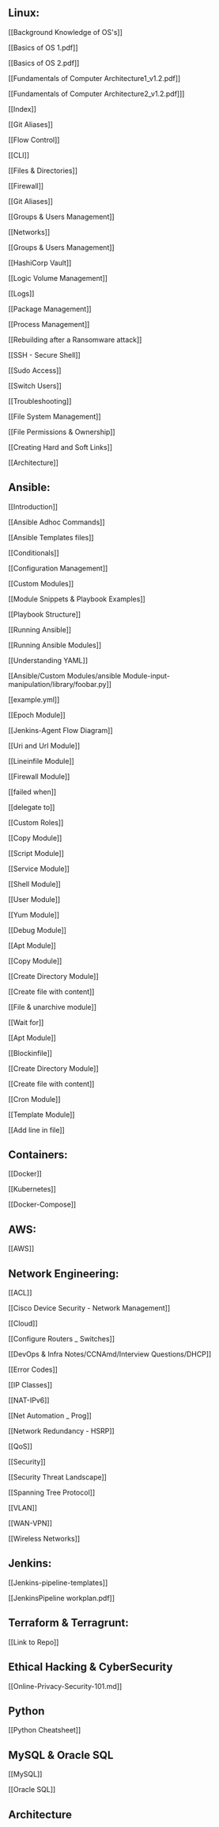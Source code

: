 
## Linux:

[[Background Knowledge of OS's]] 

[[Basics of OS 1.pdf]] 

[[Basics of OS 2.pdf]]

[[Fundamentals of Computer Architecture1_v1.2.pdf]]

[[Fundamentals of Computer Architecture2_v1.2.pdf]]]

[[Index]] 

[[Git Aliases]] 

[[Flow Control]] 

[[CLI]] 

[[Files & Directories]]

[[Firewall]]

[[Git Aliases]]

[[Groups & Users Management]]

[[Networks]]

[[Groups & Users Management]]

[[HashiCorp Vault]]

[[Logic Volume Management]]

[[Logs]]

[[Package Management]]

[[Process Management]]

[[Rebuilding after a Ransomware attack]]

[[SSH - Secure Shell]]

[[Sudo Access]]

[[Switch Users]]

[[Troubleshooting]]

[[File System Management]]

[[File Permissions & Ownership]]

[[Creating Hard and Soft Links]]

[[Architecture]]


## Ansible: 

 [[Introduction]] 

 [[Ansible Adhoc Commands]] 

 [[Ansible Templates files]] 

 [[Conditionals]] 

 [[Configuration Management]]

[[Custom Modules]] 

[[Module Snippets & Playbook Examples]]

[[Playbook Structure]] 

[[Running Ansible]] 

[[Running Ansible Modules]] 

[[Understanding YAML]]

[[Ansible/Custom Modules/ansible Module-input-manipulation/library/foobar.py]] 

[[example.yml]] 

[[Epoch Module]] 

[[Jenkins-Agent Flow Diagram]] 

[[Uri and Url Module]] 

[[Lineinfile Module]] 

[[Firewall Module]] 

[[failed when]] 

[[delegate to]] 

[[Custom Roles]] 

[[Copy Module]]

[[Script Module]]

[[Service Module]]

[[Shell Module]]

[[User Module]]

[[Yum Module]]

[[Debug Module]]

[[Apt Module]]

[[Copy Module]]

[[Create Directory Module]]

[[Create file with content]]

[[File & unarchive module]]

[[Wait for]]

[[Apt Module]]

[[Blockinfile]]

[[Create Directory Module]]

[[Create file with content]]

[[Cron Module]]

[[Template Module]]

[[Add line in file]]

## Containers: 

[[Docker]]

[[Kubernetes]]

[[Docker-Compose]]

## AWS: 

[[AWS]]

## Network Engineering:

[[ACL]]

[[Cisco Device Security - Network Management]]

[[Cloud]]

[[Configure Routers _ Switches]]

[[DevOps & Infra Notes/CCNAmd/Interview Questions/DHCP]]

[[Error Codes]]

[[IP Classes]]

[[NAT-IPv6]]

[[Net Automation _ Prog]]

[[Network Redundancy - HSRP]]

[[QoS]]

[[Security]]

[[Security Threat Landscape]]

[[Spanning Tree Protocol]]

[[VLAN]]

[[WAN-VPN]]

[[Wireless Networks]]

## Jenkins:

[[Jenkins-pipeline-templates]]

[[JenkinsPipeline workplan.pdf]]

## Terraform & Terragrunt:

[[Link to Repo]]

## Ethical Hacking & CyberSecurity

[[Online-Privacy-Security-101.md]]



## Python 

[[Python Cheatsheet]]

## MySQL & Oracle SQL

 [[MySQL]] 

 [[Oracle SQL]]  


## Architecture

